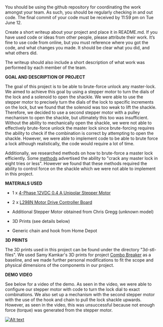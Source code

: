 You should be using the github repository for coordinating the work amongst your team. As such, you should be regularly checking in and out code. The final commit of your code must be received by 11:59 pm on Tue June 12.

Create a short writeup about your project and place it in README.md. If you have used code or ideas from other people, please attribute their work. It’s fine to use code from online, but you must reference where you got the code, and what changes you made. It should be clear what you did, and what others did.

The writeup should also include a short description of what work was performed by each member of the team.

**GOAL AND DESCRIPTION OF PROJECT**

The goal of this project is to be able to brute-force unlock any master-lock. We aimed to achieve this goal by using a stepper motor to turn the dials of the lock and a solenoid to open the shackle. We were able to use the stepper motor to precisely turn the dials of the lock to specific increments on the lock, but we found that the solenoid was too weak to lift the shackle. Therefore, we decided to use a second stepper motor with a pulley mechanism to open the shackle, but ultimately this too was insufficient. Without the ability to mechanically open the shackle, we were not able to effectively brute-force unlock the master lock since brute-forcing requires the ability to check if the combination is correct by attempting to open the shackle. However, we were able to implement code to be able to brute force a lock although realistically, the code would require a lot of time.

Additionally, we researched methods on how to brute-force a master lock efficiently. Some [methods](https://samy.pl/master/master.html) advertised the ability to "crack any master lock in eight tries or less". However we found that these methods required the ability to control force on the shackle which we were not able to implement in this project.

**MATERIALS USED**

- 1 x [4-Phase 12VDC 0.4 A Unipolar Stepper Motor](https://bit.ly/2xFiOii)

- 2 x [L298N Motor Drive Controller Board](https://www.amazon.com/gp/product/B014KMHSW6/ref=oh_aui_detailpage_o01_s00?ie=UTF8&psc=1)

- Additional Stepper Motor obtained from Chris Gregg (unknown model)

- 3D Prints (see details below)

- Generic chain and hook from Home Depot


**3D PRINTS**

The 3D prints used in this project can be found under the directory "3d-stl-files". We used Samy Kamkar's 3D prints for project [Combo Breaker](http://samy.pl/combobreaker/) as a baseline, and we made further personal modifications to fit the scope and physical dimensions of the components in our project. 

**DEMO VIDEO**

See below for a video of the demo. As seen in the video, we were able to configure our stepper motor with code to turn the lock dial to exact combinations. We also set up a mechanism with the second stepper motor with the use of the hook and chain to pull the lock shackle upwards. However, as seen in the video, this was unsuccessful because not enough force (torque) was generated from the stepper motor. 

[![Alt text](https://img.youtube.com/vi/DToVxfMl1qU/0.jpg)](https://www.youtube.com/watch?v=DToVxfMl1qU)



